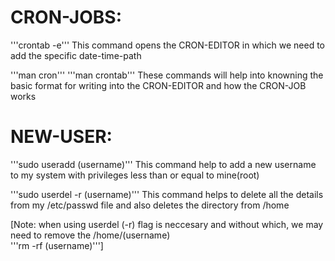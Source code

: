 # CRON-JOBS:
'''crontab -e''' 
This command opens the CRON-EDITOR in which we need to add the specific date-time-path

'''man cron'''
'''man crontab'''
These commands will help into knowning the basic format for writing into the CRON-EDITOR and how the CRON-JOB works

# NEW-USER:
'''sudo useradd (username)'''
This command help to add a new username to my system with privileges less than or equal to mine(root)

'''sudo userdel -r (username)'''
This command helps to delete all the details from my /etc/passwd file and also deletes the directory from /home

[Note: when using userdel (-r) flag is neccesary and without which, we may need to remove the /home/(username)<br>
'''rm -rf (username)''']

